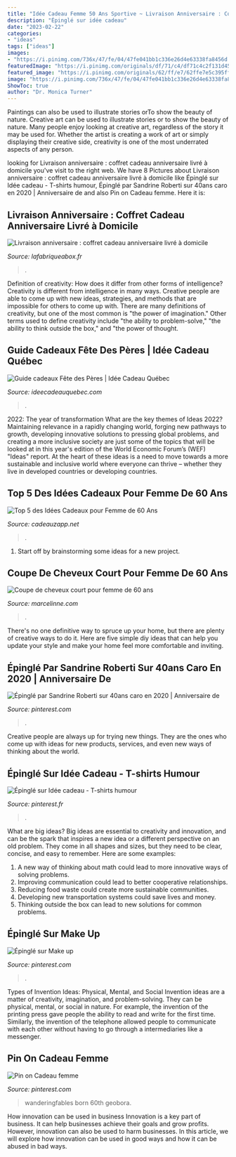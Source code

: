 ```yaml
---
title: "Idée Cadeau Femme 50 Ans Sportive ~ Livraison Anniversaire : Coffret Cadeau Anniversaire Livré à Domicile"
description: "Épinglé sur idée cadeau"
date: "2023-02-22"
categories:
- "ideas"
tags: ["ideas"]
images:
- "https://i.pinimg.com/736x/47/fe/04/47fe041bb1c336e26d4e63338fa8456d.jpg"
featuredImage: "https://i.pinimg.com/originals/df/71/c4/df71c4c2f131d45515e504687f4b58ad.jpg"
featured_image: "https://i.pinimg.com/originals/62/ff/e7/62ffe7e5c395ffc1b1c45fc30e056501.png"
image: "https://i.pinimg.com/736x/47/fe/04/47fe041bb1c336e26d4e63338fa8456d.jpg"
ShowToc: true
author: "Dr. Monica Turner"
---
```



Paintings can also be used to illustrate stories orTo show the beauty of nature.
Creative art can be used to illustrate stories or to show the beauty of nature. Many people enjoy looking at creative art, regardless of the story it may be used for. Whether the artist is creating a work of art or simply displaying their creative side, creativity is one of the most underrated aspects of any person.

	

		
looking for Livraison anniversaire : coffret cadeau anniversaire livré à domicile you've visit to the right web. We have 8 Pictures about Livraison anniversaire : coffret cadeau anniversaire livré à domicile like Épinglé sur Idée cadeau - T-shirts humour, Épinglé par Sandrine Roberti sur 40ans caro en 2020 | Anniversaire de and also Pin on Cadeau femme. Here it is:
		
    
## Livraison Anniversaire : Coffret Cadeau Anniversaire Livré à Domicile

<img loading=lazy src="https://lafabriqueabox.fr/wp-content/uploads/2019/08/coffret-anniversaire-femme-1-1024x576.jpg" onerror="this.onerror=null;this.src='https://tse4.mm.bing.net/th?id=OIP.gsYVZMRNBS_WxEZ4erAivQHaEK&amp;pid=15.1';" alt="Livraison anniversaire : coffret cadeau anniversaire livré à domicile">

_Source: lafabriqueabox.fr_

>. 

	

Definition of creativity: How does it differ from other forms of intelligence?
Creativity is different from intelligence in many ways. Creative people are able to come up with new ideas, strategies, and methods that are impossible for others to come up with. 
There are many definitions of creativity, but one of the most common is "the power of imagination." Other terms used to define creativity include "the ability to problem-solve," "the ability to think outside the box," and "the power of thought.

    
## Guide Cadeaux Fête Des Pères | Idée Cadeau Québec

<img loading=lazy src="https://www.ideecadeauquebec.com/wp-content/uploads/2015/05/slide-fete-des-peres.jpg" onerror="this.onerror=null;this.src='https://tse4.mm.bing.net/th?id=OIP.ht1elTZ8RsKCcnUNKundpQHaCP&amp;pid=15.1';" alt="Guide cadeaux Fête des Pères | Idée Cadeau Québec">

_Source: ideecadeauquebec.com_

>. 

	

2022: The year of transformation
What are the key themes of Ideas 2022? Maintaining relevance in a rapidly changing world, forging new pathways to growth, developing innovative solutions to pressing global problems, and creating a more inclusive society are just some of the topics that will be looked at in this year's edition of the World Economic Forum’s (WEF) "Ideas" report. At the heart of these ideas is a need to move towards a more sustainable and inclusive world where everyone can thrive – whether they live in developed countries or developing countries.

    
## Top 5 Des Idées Cadeaux Pour Femme De 60 Ans

<img loading=lazy src="http://www.cadeauzapp.net/wp-content/uploads/2015/05/1fc099af478756cd_640_gift-box.jpg" onerror="this.onerror=null;this.src='https://tse3.mm.bing.net/th?id=OIP.QzyF97YjHbROVhHiRc4A1gHaFj&amp;pid=15.1';" alt="Top 5 des Idées Cadeaux pour Femme de 60 Ans">

_Source: cadeauzapp.net_

>. 

	

1. Start off by brainstorming some ideas for a new project.

    
## Coupe De Cheveux Court Pour Femme De 60 Ans

<img loading=lazy src="https://marcelinne.com/images5/1217/coupe-de-cheveux-court-pour-femme-de-60-ans/coupe-de-cheveux-court-pour-femme-de-60-ans-02.jpg" onerror="this.onerror=null;this.src='https://tse1.mm.bing.net/th?id=OIP.taB3MHZE3p28P_6U-dHplgAAAA&amp;pid=15.1';" alt="Coupe de cheveux court pour femme de 60 ans">

_Source: marcelinne.com_

>. 

	

There's no one definitive way to spruce up your home, but there are plenty of creative ways to do it. Here are five simple diy ideas that can help you update your style and make your home feel more comfortable and inviting.

    
## Épinglé Par Sandrine Roberti Sur 40ans Caro En 2020 | Anniversaire De

<img loading=lazy src="https://i.pinimg.com/originals/62/ff/e7/62ffe7e5c395ffc1b1c45fc30e056501.png" onerror="this.onerror=null;this.src='https://tse1.mm.bing.net/th?id=OIP.8FsvO3WiuLaLyjw-uDXhNwHaEK&amp;pid=15.1';" alt="Épinglé par Sandrine Roberti sur 40ans caro en 2020 | Anniversaire de">

_Source: pinterest.com_

>. 

	

Creative people are always up for trying new things. They are the ones who come up with ideas for new products, services, and even new ways of thinking about the world.

    
## Épinglé Sur Idée Cadeau - T-shirts Humour

<img loading=lazy src="https://i.pinimg.com/originals/8c/64/19/8c64196e237bdf30e44401b84b9829dd.jpg" onerror="this.onerror=null;this.src='https://tse2.mm.bing.net/th?id=OIP.hY3PgYKB1_McTF_IvHMN3AHaHa&amp;pid=15.1';" alt="Épinglé sur Idée cadeau - T-shirts humour">

_Source: pinterest.fr_

>. 

	

What are big ideas?
Big ideas are essential to creativity and innovation, and can be the spark that inspires a new idea or a different perspective on an old problem. They come in all shapes and sizes, but they need to be clear, concise, and easy to remember. Here are some examples:
1. A new way of thinking about math could lead to more innovative ways of solving problems. 
2. Improving communication could lead to better cooperative relationships. 
3. Reducing food waste could create more sustainable communities. 
4. Developing new transportation systems could save lives and money. 
5. Thinking outside the box can lead to new solutions for common problems.

    
## Épinglé Sur Make Up

<img loading=lazy src="https://i.pinimg.com/736x/47/fe/04/47fe041bb1c336e26d4e63338fa8456d.jpg" onerror="this.onerror=null;this.src='https://tse3.mm.bing.net/th?id=OIP.91S5Yf7X7fRAZrY43782fgHaEK&amp;pid=15.1';" alt="Épinglé sur Make up">

_Source: pinterest.com_

>. 

	

Types of Invention Ideas: Physical, Mental, and Social
Invention ideas are a matter of creativity, imagination, and problem-solving. They can be physical, mental, or social in nature. For example, the invention of the printing press gave people the ability to read and write for the first time. Similarly, the invention of the telephone allowed people to communicate with each other without having to go through a intermediaries like a messenger.

    
## Pin On Cadeau Femme

<img loading=lazy src="https://i.pinimg.com/originals/df/71/c4/df71c4c2f131d45515e504687f4b58ad.jpg" onerror="this.onerror=null;this.src='https://tse1.mm.bing.net/th?id=OIP.gVVJngXxRyZQZ-P-Gu-5jwHaF4&amp;pid=15.1';" alt="Pin on Cadeau femme">

_Source: pinterest.com_

>wanderingfables born 60th geobora. 

	

How innovation can be used in business
Innovation is a key part of business. It can help businesses achieve their goals and grow profits. However, innovation can also be used to harm businesses. In this article, we will explore how innovation can be used in good ways and how it can be abused in bad ways.

